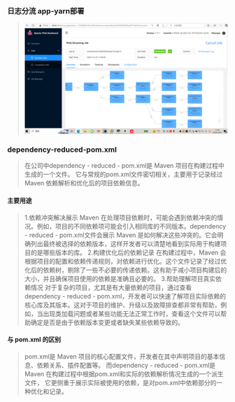 ### 日志分流 app-yarn部署
>![照片](../images/xxx.png)
### dependency-reduced-pom.xml
>在公司中dependency - reduced - pom.xml是 Maven 项目在构建过程中生成的一个文件。
> 它与常规的pom.xml文件密切相关，主要用于记录经过 Maven 依赖解析和优化后的项目依赖信息。
#### 主要用途
>1.依赖冲突解决展示
>Maven 在处理项目依赖时，可能会遇到依赖冲突的情况。例如，项目的不同依赖项可能会引入相同库的不同版本。dependency - reduced - pom.xml文件会展示 Maven 是如何解决这些冲突的。它会明确列出最终被选择的依赖版本，这样开发者可以清楚地看到实际用于构建项目的是哪些版本的库。
>2.构建优化后的依赖记录
>在构建过程中，Maven 会根据项目的配置和依赖传递规则，对依赖进行优化。这个文件记录了经过优化后的依赖树，剔除了一些不必要的传递依赖。这有助于减小项目构建后的大小，并且确保项目使用的依赖是准确且必要的。
>3.帮助理解项目真实依赖情况
>对于复杂的项目，尤其是有大量依赖的项目，通过查看dependency - reduced - pom.xml，开发者可以快速了解项目实际依赖的核心库及其版本。这对于项目的维护、升级以及故障排查都非常有帮助，例如，当出现类加载问题或者某些功能无法正常工作时，查看这个文件可以帮助确定是否是由于依赖版本变更或者缺失某些依赖导致的。
#### 与 pom.xml 的区别
>pom.xml是 Maven 项目的核心配置文件，开发者在其中声明项目的基本信息、依赖关系、插件配置等。
>而dependency - reduced - pom.xml是 Maven 在构建过程中根据pom.xml和实际的依赖解析情况生成的一个派生文件，
>它更侧重于展示实际被使用的依赖，是对pom.xml中依赖部分的一种优化和记录。
